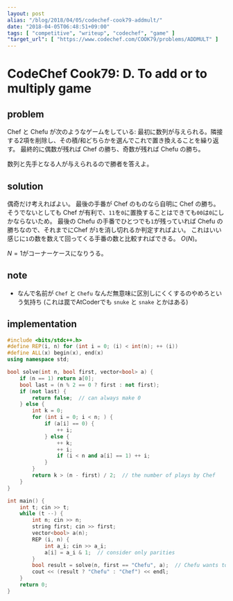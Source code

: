 ```yaml
---
layout: post
alias: "/blog/2018/04/05/codechef-cook79-addmult/"
date: "2018-04-05T06:48:51+09:00"
tags: [ "competitive", "writeup", "codechef", "game" ]
"target_url": [ "https://www.codechef.com/COOK79/problems/ADDMULT" ]
---
```


# CodeChef Cook79: D. To add or to multiply game

## problem

Chef と Chefu が次のようなゲームをしている:
最初に数列が与えられる。隣接する2項を削除し、その積/和どちらかを選んでこれで置き換えることを繰り返す。
最終的に偶数が残れば Chef の勝ち、奇数が残れば Chefu の勝ち。

数列と先手となる人が与えられるので勝者を答えよ。

## solution

偶奇だけ考えればよい。
最後の手番が Chef のものなら自明に Chef の勝ち。
そうでないとしても Chef が有利で、`11`を`0`に置換することはできても`00`は`0`にしかならないため。
最後の Chefu の手番でひとつでも`1`が残っていれば Chefu の勝ちなので、それまでにChef が`1`を消し切れるか判定すればよい。
これはいい感じに`1`の数を数えて回ってくる手番の数と比較すればできる。
$O(N)$。

$N = 1$がコーナーケースになりうる。

## note

-   なんで名前が `Chef` と `Chefu` なんだ無意味に区別しにくくするのやめろという気持ち (これは罠でAtCoderでも `snuke` と `snake` とかはある)

## implementation

``` c++
#include <bits/stdc++.h>
#define REP(i, n) for (int i = 0; (i) < int(n); ++ (i))
#define ALL(x) begin(x), end(x)
using namespace std;

bool solve(int n, bool first, vector<bool> a) {
    if (n == 1) return a[0];
    bool last = (n % 2 == 0 ? first : not first);
    if (not last) {
        return false;  // can always make 0
    } else {
        int k = 0;
        for (int i = 0; i < n; ) {
            if (a[i] == 0) {
                ++ i;
            } else {
                ++ k;
                ++ i;
                if (i < n and a[i] == 1) ++ i;
            }
        }
        return k > (n - first) / 2;  // the number of plays by Chef
    }
}

int main() {
    int t; cin >> t;
    while (t --) {
        int n; cin >> n;
        string first; cin >> first;
        vector<bool> a(n);
        REP (i, n) {
            int a_i; cin >> a_i;
            a[i] = a_i & 1;  // consider only parities
        }
        bool result = solve(n, first == "Chefu", a);  // Chefu wants to make 1
        cout << (result ? "Chefu" : "Chef") << endl;
    }
    return 0;
}
```
